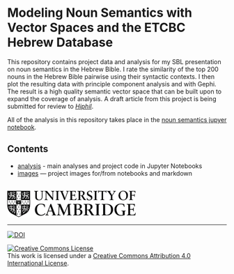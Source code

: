 # Modeling Noun Semantics with Vector Spaces and the ETCBC Hebrew Database

This repository contains project data and analysis for my SBL presentation on noun semantics in the Hebrew Bible. I rate the similarity of the top 200 nouns in the Hebrew Bible pairwise using their syntactic contexts. I then plot the resulting data with principle component analysis and with Gephi. The result is a high quality semantic vector space that can be built upon to expand the coverage of analysis. A draft article from this project is being submitted for review to [*Hiphil*](https://www.hiphil.org/index.php/hiphil).

All of the analysis in this repository takes place in the [noun semantics jupyer notebook](https://nbviewer.jupyter.org/github/codykingham/noun_semantics_SBL18/blob/master/analysis/noun_semantics.ipynb).

## Contents 

* [analysis](analysis) - main analyses and project code in Jupyter Notebooks
* [images](images) — project images for/from notebooks and markdown

<br>
<a href="https://www.ames.cam.ac.uk/people/current-phd-students"><img src="images/CambridgeU_BW.png" width="295.25" height="61.375"></a> 

<hr>

[![DOI](https://zenodo.org/badge/155222317.svg)](https://zenodo.org/badge/latestdoi/155222317)

<a rel="license" href="http://creativecommons.org/licenses/by/4.0/"><img alt="Creative Commons License" style="border-width:0" src="https://i.creativecommons.org/l/by/4.0/88x31.png" /></a><br />This work is licensed under a <a rel="license" href="http://creativecommons.org/licenses/by/4.0/">Creative Commons Attribution 4.0 International License</a>.
